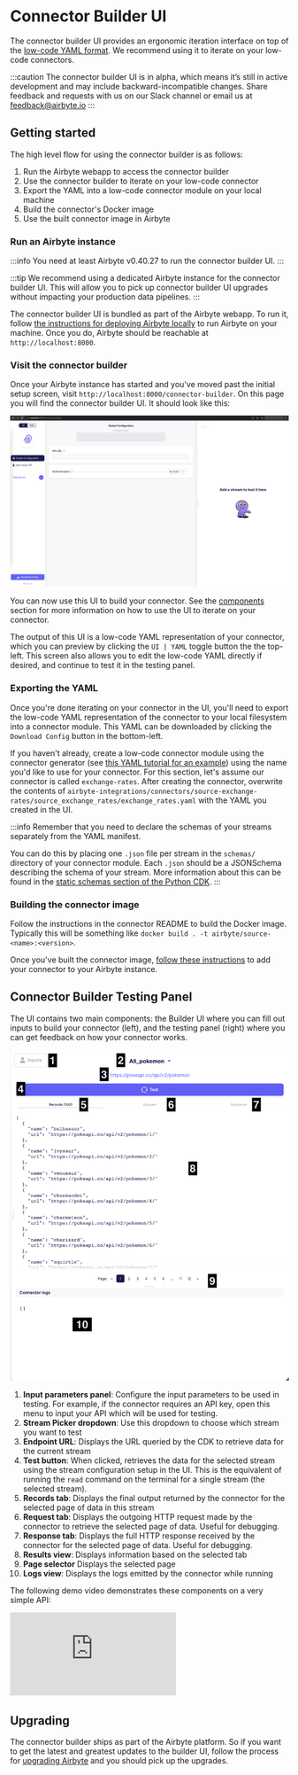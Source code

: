 # Connector Builder UI

The connector builder UI provides an ergonomic iteration interface on top of the [low-code YAML format](understanding-the-yaml-file/yaml-overview). We recommend using it to iterate on your low-code connectors. 

:::caution 
The connector builder UI is in alpha, which means it’s still in active development and may include backward-incompatible changes. Share feedback and requests with us on our Slack channel or email us at feedback@airbyte.io 
:::

## Getting started
The high level flow for using the connector builder is as follows: 

1. Run the Airbyte webapp to access the connector builder
2. Use the connector builder to iterate on your low-code connector
3. Export the YAML into a low-code connector module on your local machine
4. Build the connector's Docker image
5. Use the built connector image in Airbyte

### Run an Airbyte instance
:::info
You need at least Airbyte v0.40.27 to run the connector builder UI. 
:::

:::tip
We recommend using a dedicated Airbyte instance for the connector builder UI. This will allow you to pick up connector builder UI upgrades without impacting your production data pipelines. 
:::

The connector builder UI is bundled as part of the Airbyte webapp. To run it, follow [the instructions for deploying Airbyte locally](../../deploying-airbyte/local-deployment) to run Airbyte on your machine. Once you do, Airbyte should be reachable at `http://localhost:8000`.


### Visit the connector builder
Once your Airbyte instance has started and you've moved past the initial setup screen, visit `http://localhost:8000/connector-builder`. On this page you will find the connector builder UI. It should look like this: 

![The Connector Builder home page](./assets/lowcode_landing_screen.png)



You can now use this UI to build your connector. See the [components](#connector-builder-components) section for more information on how to use the UI to iterate on your connector.

The output of this UI is a low-code YAML representation of your connector, which you can preview by clicking the `UI | YAML` toggle button the the top-left. This screen also allows you to edit the low-code YAML directly if desired, and continue to test it in the testing panel.

### Exporting the YAML
Once you're done iterating on your connector in the UI, you'll need to export the low-code YAML representation of the connector to your local filesystem into a connector module. This YAML can be downloaded by clicking the `Download Config` button in the bottom-left.

If you haven't already, create a low-code connector module using the connector generator (see [this YAML tutorial for an example](tutorial/1-create-source.md)) using the name you'd like to use for your connector. For this section, let's assume our connector is called `exchange-rates`. After creating the connector, overwrite the contents of `airbyte-integrations/connectors/source-exchange-rates/source_exchange_rates/exchange_rates.yaml` with the YAML you created in the UI. 


<!-- TODO remove this when we bundle schema specification into the YAML -->
:::info
Remember that you need to declare the schemas of your streams separately from the YAML manifest. 

You can do this by placing one `.json` file per stream in the `schemas/` directory of your connector module. Each `.json` should be a JSONSchema describing the schema of your stream. More information about this can be found in the [static schemas section of the Python CDK](../cdk-python/schemas#static-schemas). 
:::

### Building the connector image
Follow the instructions in the connector README to build the Docker image. Typically this will be something like `docker build . -t airbyte/source-<name>:<version>`. 

Once you've built the connector image, [follow these instructions](../../integrations/custom-connectors#adding-your-connectors-in-the-ui) to add your connector to your Airbyte instance. 

## Connector Builder Testing Panel

The UI contains two main components: the Builder UI where you can fill out inputs to build your connector (left), and the testing panel (right) where you can get feedback on how your connector works.

![Annotated Test Pane](./assets/lowcode_annotated_test_pane.png)

1. **Input parameters panel**: Configure the input parameters to be used in testing. For example, if the connector requires an API key, open this menu to input your API which will be used for testing.
2. **Stream Picker dropdown**: Use this dropdown to choose which stream you want to test
3. **Endpoint URL**: Displays the URL queried by the CDK to retrieve data for the current stream
4. **Test button**: When clicked, retrieves the data for the selected stream using the stream configuration setup in the UI. This is the equivalent of running the `read` command on the terminal for a single stream (the selected stream). 
5. **Records tab**: Displays the final output returned by the connector for the selected page of data in this stream
6. **Request tab**: Displays the outgoing HTTP request made by the connector to retrieve the selected page of data. Useful for debugging. 
7. **Response tab**: Displays the full HTTP response received by the connector for the selected page of data. Useful for debugging. 
8. **Results view**: Displays information based on the selected tab
9. **Page selector** Displays the selected page
10. **Logs view**: Displays the logs emitted by the connector while running

The following demo video demonstrates these components on a very simple API: 

<div style={{position: "relative", "padding-bottom": "64.90384615384616%", height: 0}}>
<iframe src="https://www.loom.com/embed/acf899938ef74dec8dd61ba012bc872f" frameborder="0" webkitallowfullscreen mozallowfullscreen allowfullscreen style={{position: "absolute", top: 0, left: 0, width: "100%", height: "100%"}}></iframe>
</div>

## Upgrading
The connector builder ships as part of the Airbyte platform. So if you want to get the latest and greatest updates to the builder UI, follow the process for [upgrading Airbyte](../../operator-guides/upgrading-airbyte) and you should pick up the upgrades.
